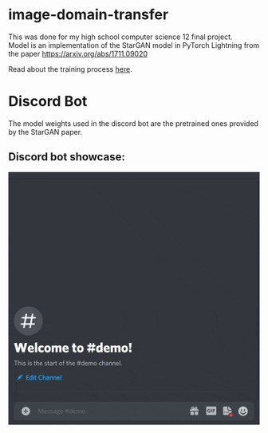 # image-domain-transfer
This was done for my high school computer science 12 final project.\
Model is an implementation of the StarGAN model in PyTorch Lightning from the paper https://arxiv.org/abs/1711.09020

Read about the training process [here](https://wandb.ai/stevan-zhuang/Image%20Domain%20Transfer%20GAN/reports/Computer-Science-12-Final-Project-StarGAN-Training--Vmlldzo1NTQ2MzY?accessToken=8x8r4lqay36gg8zmlz9zgd1k0awrx7lix0okl78re04wwvpadhn8d1trbi4za1a0).

# Discord Bot
The model weights used in the discord bot are the pretrained ones provided by the StarGAN paper.
## Discord bot showcase:
![](https://github.com/Stevan-Zhuang/image-domain-transfer/blob/main/showcase/discord_bot.gif)
